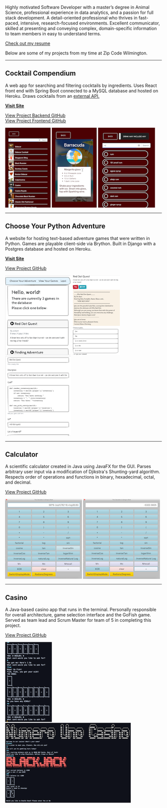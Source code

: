 Highly motivated Software Developer with a master’s degree in Animal Science, professional experience in data analytics, and a passion for full stack development. A detail-oriented professional who thrives in fast-paced, intensive, research-focused environments. Excellent communicator, skilled at presenting and conveying complex, domain-specific information to team members in easy to understand terms.  

[Check out my resume](EleonorBartResume.pdf)

Below are some of my projects from my time at Zip Code Wilmington.
<hr>

## Cocktail Compendium

A web app for searching and filtering cocktails by ingredients. Uses React front end with Spring Boot connected to a MySQL database and hosted on Heroku. Draws cocktails from an [external API.](https://www.thecocktaildb.com/api.php) 

**[Visit Site](https://cocktail-compendium.herokuapp.com/)**

[View Project Backend GitHub](https://github.com/ElBell/CocktailSpringBoot)  
[View Project Frontend GitHub](https://github.com/ElBell/CocktailReact)

[![Screenshot of DrinkList](Pictures/DrinkList.png)](https://raw.githubusercontent.com/ElBell/ElBell.github.io/master/Pictures/DrinkListLarge.png)
[![Screenshot of Drink](Pictures/Drink.png)](https://raw.githubusercontent.com/ElBell/ElBell.github.io/master/Pictures/DrinkLarge.png)
[![Screenshot of Drink with Ingredients](Pictures/IngredientList.png)](https://raw.githubusercontent.com/ElBell/ElBell.github.io/master/Pictures/IngredientListLarge.png)

<hr>

## Choose Your Python Adventure
A website for hosting text-based adventure games that were written in Python. Games are playable client-side via Brython. Built in Django with a Postgres database and hosted on Heroku. 

**[Visit Site](https://choose-your-python-adventure.herokuapp.com/)**

[View Project GitHub](https://github.com/ElBell/ChooseYourAdventure)

[![Screenshot of HomePage](Pictures/HomePage.png)](https://raw.githubusercontent.com/ElBell/ElBell.github.io/master/Pictures/HomePageLarge.png)
[![Screenshot of PlayGame](Pictures/PlayGame.png)](https://raw.githubusercontent.com/ElBell/ElBell.github.io/master/Pictures/PlayGameLarge.png)
[![Screenshot of EditGame](Pictures/EditGame.png)](https://raw.githubusercontent.com/ElBell/ElBell.github.io/master/Pictures/EditGameLarge.png)

<hr>

## Calculator
A scientific calculator created in Java using JavaFX for the GUI. Parses arbitrary user input via a modification of Djikstra's Shunting-yard algorithm. Respects order of operations and functions in binary, hexadecimal, octal, and decimal.

[View Project GitHub](https://github.com/ElBell/Calculator)

[![Screenshot of Equation](Pictures/CalcEquation.png)](https://raw.githubusercontent.com/ElBell/ElBell.github.io/master/Pictures/CalcEquationLarge.png)
[![Screenshot of Answer](Pictures/CalcAnswer.png)](https://raw.githubusercontent.com/ElBell/ElBell.github.io/master/Pictures/CalcAnswerLarge.png)

<hr>

## Casino
A Java-based casino app that runs in the terminal. Personally responsible for overall architecture, game selection interface and the GoFish game. Served as team lead and Scrum Master for team of 5 in completing this project.

[View Project GitHub](https://github.com/ElBell/Maven.Casino)

[![Screenshot of GoFish](Pictures/GoFish.png)](https://raw.githubusercontent.com/ElBell/ElBell.github.io/master/Pictures/GoFishLarge.png)
[![Screenshot of Casino Opening](Pictures/CasinoOpening.png)](https://raw.githubusercontent.com/ElBell/ElBell.github.io/master/Pictures/CasinoOpeningLarge.png)

